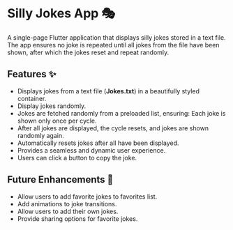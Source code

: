 # Silly Jokes App 🎭
A single-page Flutter application that displays silly jokes stored in a text file. The app ensures no joke is repeated until all jokes from the file have been shown, after which the jokes reset and repeat randomly.

## Features ✨
- Displays jokes from a text file (**Jokes.txt**) in a beautifully styled container.
- Display jokes randomly.
- Jokes are fetched randomly from a preloaded list, ensuring: Each joke is shown only once per cycle.
- After all jokes are displayed, the cycle resets, and jokes are shown randomly again.
- Automatically resets jokes after all have been displayed.
- Provides a seamless and dynamic user experience.
- Users can click a button to copy the joke.


## Future Enhancements 🔮
- Allow users to add favorite jokes to favorites list.
- Add animations to joke transitions.
- Allow users to add their own jokes.
- Provide sharing options for favorite jokes.
